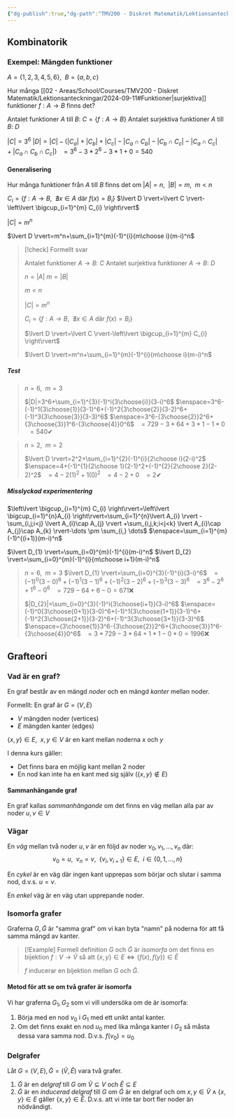 ```yaml
---
{"dg-publish":true,"dg-path":"TMV200 - Diskret Matematik/Lektionsanteckningar/2024-09-26.md","permalink":"/TMV200 - Diskret Matematik/Lektionsanteckningar/2024-09-26/"}
---
```


## Kombinatorik

### Exempel: Mängden funktioner

$A=\{ 1,2,3,4,5,6 \},\enspace B=\{ a,b,c \}$

Hur många [[02 - Areas/School/Courses/TMV200 - Diskret Matematik/Lektionsanteckningar/2024-09-11#Funktioner\|surjektiva]] funktioner $f:A\to B$ finns det?

Antalet funktioner $A$ till $B$: $C=\{ f:A\to B \}$
Antalet surjektiva funktioner $A$ till $B$: $D$

$\lvert C \rvert=3^6$
$\lvert D \rvert=\lvert C \rvert-(\lvert C_{a} \rvert+\lvert C_{b} \rvert+\lvert C_{c} \rvert-\lvert C_{a}\cap C_{b} \rvert-\lvert C_{b}\cap C_{c} \rvert-\lvert C_{a}\cap C_{c} \rvert+\lvert C_{a}\cap C_{b}\cap C_{c} \rvert)$
$\enspace=3^6-3*2^6-3*1+0= 540$

#### Generalisering

Hur många funktioner från $A$ till $B$ finns det om $\lvert A \rvert=n,\enspace\lvert B \rvert=m,\enspace m<n$

$C_{i}=\{ f:A\to B,\enspace\nexists{x \in A}\text{ där }f(x)=B_{i} \}$
$\lvert D \rvert=\lvert C \rvert-\left\lvert  \bigcup_{i=1}^{m} C_{i} \right\rvert$

$\lvert C \rvert =m^n$

$\lvert D \rvert=m^n+\sum_{i=1}^{m}(-1)^{i}{m\choose i}(m-i)^n$

> [!check] Formellt svar
> 
> Antalet funktioner $A\to B$: $C$
> Antalet surjektiva funktioner $A\to B$: $D$
> 
> $n=\lvert A \rvert$
> $m=\lvert B \rvert$
> 
> $m<n$
> 
> $\lvert C \rvert=m^n$
> 
> $C_{i}=\{ f:A\to B,\enspace\nexists{x \in A}\text{ där }f(x)=B_{i} \}$
> 
> $\lvert D \rvert=\lvert C \rvert-\left\lvert  \bigcup_{i=1}^{m} C_{i} \right\rvert$
> 
> $\lvert D \rvert=m^n+\sum_{i=1}^{m}(-1)^{i}{m\choose i}(m-i)^n$
##### Test
> $n=6,\enspace m=3$
> 
> $|D|=3^6+\sum_{i=1}^{3}(-1)^i{3\choose{i}}(3-i)^6$
> $\enspace=3^6-(-1)^1{3\choose{1}}(3-1)^6+(-1)^2{3\choose{2}}(3-2)^6+(-1)^3{3\choose{3}}(3-3)^6$
> $\enspace=3^6-{3\choose{2}}2^6+{3\choose{3}}1^6-{3\choose{4}}0^6$
> $\enspace=729-3*64+3*1-1*0$
> $\enspace=540$✔

> $n=2,\enspace m=2$
> 
> $\lvert D \rvert=2^2+\sum_{i=1}^{2}(-1)^{i}{2\choose i}(2-i)^2$
> $\enspace=4+(-1)^{1}{2\choose 1}(2-1)^2+(-1)^{2}{2\choose 2}(2-2)^2$
> $\enspace=4-2(1)^2+{1}(0)^2$
> $\enspace=4-2+0$
> $\enspace=2$✔
##### Misslyckad experimentering
$\left\lvert  \bigcup_{i=1}^{m} C_{i} \right\rvert=\left\lvert  \bigcup_{i=1}^{n}A_{i}  \right\rvert=\sum_{i=1}^{n}\lvert A_{i} \rvert -\sum_{i,j;i<j}  \lvert A_{i}\cap A_{j} \rvert +\sum_{i,j,k;i<j<k} \lvert A_{i}\cap A_{j}\cap A_{k} \rvert-\dots \pm \sum_{i,} \dots$
$\enspace=\sum_{i=1}^{m}(-1)^{(i+1)}(m-i)^n$

$\lvert D_{1} \rvert=\sum_{i=0}^{m}(-1)^{i}(m-i)^n$
$\lvert D_{2} \rvert=\sum_{i=0}^{m}(-1)^{i}{m\choose i+1}(m-i)^n$

> $n=6,\enspace m=3$
> $\lvert D_{1} \rvert=\sum_{i=0}^{3}(-1)^{i}(3-i)^6$
> $\enspace=(-1)^{0}(3-0)^6+(-1)^{1}(3-1)^6+(-1)^{2}(3-2)^6+(-1)^{3}(3-3)^6$
> $\enspace=3^6-2^6+1^6-0^6$
> $\enspace=729-64+6-0=671$❌
> 
> $|D_{2}|=\sum_{i=0}^{3}(-1)^i{3\choose{i+1}}(3-i)^6$
> $\enspace=(-1)^0{3\choose{0+1}}(3-0)^6+(-1)^1{3\choose{1+1}}(3-1)^6+(-1)^2{3\choose{2+1}}(3-2)^6+(-1)^3{3\choose{3+1}}(3-3)^6$
> $\enspace={3\choose{1}}3^6-{3\choose{2}}2^6+{3\choose{3}}1^6-{3\choose{4}}0^6$
> $\enspace=3*729-3*64+1*1-0*0=1996$❌
## Grafteori

### Vad är en graf?

En graf består av en mängd *noder* och en mängd *kanter* mellan noder.

Formellt: En graf är $G=(V,E)$
- $V$ mängden noder (vertices)
- $E$ mängden kanter (edges)

$\{ x,y \}\in E,\enspace x,y\in V$ är en kant mellan noderna $x$ och $y$

I denna kurs gäller:

- Det finns bara en möjlig kant mellan 2 noder
- En nod kan inte ha en kant med sig själv ($\{ x,y \}\not\in E$)

#### Sammanhängande graf

En graf kallas *sammanhängande* om det finns en väg mellan alla par av noder $u,v\in V$

### Vägar

En *väg* mellan två noder $u,v$ är en följd av noder $v_{0},v_{1},\dots,v_{n}$ där: 
$$v_{0}=u,\enspace v_{n}=v,\enspace \{ v_{i},v_{i+1} \}\in E,\enspace i\in \{ 0,1,\dots ,n \}$$

En *cykel* är en väg där ingen kant upprepas som börjar och slutar i samma nod, d.v.s. $u=v$.

En *enkel* väg är en väg utan upprepande noder.
### Isomorfa grafer

Graferna $G,\tilde{G}$ är "samma graf" om vi kan byta "namn" på noderna för att få samma mängd av kanter.

> [!Example] Formell definition
> $G$ och $\tilde{G}$ är *isomorfa* om det finns en bijektion $f:V\to \tilde{V}$ så att $\{  x,y\}\in E\iff \{ f(x),f(y) \}\in \tilde{E}$
> 
> $f$ inducerar en bijektion mellan $G$ och $\tilde{G}$.

#### Metod för att se om två grafer är isomorfa

Vi har graferna $G_{1},G_{2}$ som vi vill undersöka om de är isomorfa:

1. Börja med en nod $v_{0}$ i $G_{1}$ med ett unikt antal kanter.
2. Om det finns exakt en nod $u_{0}$ med lika många kanter i $G_{2}$ så måsta dessa vara samma nod. D.v.s. $f(v_{0})=u_{0}$

### Delgrafer

Låt $G=(V,E),\tilde{G}=(\tilde{V},\tilde{E})$ vara två grafer.
1. $\tilde{G}$ är en *delgraf*  till $G$ om $\tilde{V}\subseteq V$ och $\tilde{E} \subseteq E$
2. $\tilde{G}$ är en *inducerad delgraf* till $G$ om $\tilde{G}$ är en delgraf och om $x,y\in \tilde{V}\land\{ x,y \}\in E$ gäller $\{ x,y \}\in \tilde{E}$. D.v.s. att vi inte tar bort fler noder än nödvändigt.

